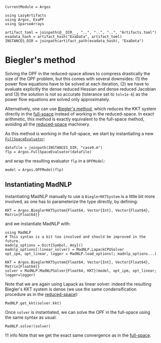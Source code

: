 ```@meta
CurrentModule = Argos
```
```@setup bieglermadnlp
using LazyArtifacts
using Argos, ExaPF
using SparseArrays

artifact_toml = joinpath(@__DIR__, "..", "..", "..", "Artifacts.toml")
exadata_hash = artifact_hash("ExaData", artifact_toml)
INSTANCES_DIR = joinpath(artifact_path(exadata_hash), "ExaData")

```

# Biegler's method

Solving the OPF in the reduced-space allows to compress
drastically the size of the OPF problem, but this comes
with several downsides: (1) the power flow equations have to be solved
at each iteration, (2) we have to evaluate explicitly the
dense reduced Hessian and dense reduced Jacobian and (3) the
solution is not so accurate (tolerance set to `tol=1e-6`) as the
power flow equations are solved only approximately.

Alternatively, one can use [Biegler's method](https://epubs.siam.org/doi/abs/10.1137/0805017), which reduces the KKT system directly in the [full-space](fullspace.md)
instead of working in the reduced-space.
In exact arithmetic, this method is exactly equivalent to the
full-space method, avoiding all the [reduced-space](reducedspace.md)
machinery.

As this method is working in the full-space,
we start by instantiating a new [`FullSpaceEvaluator`](@ref):
```@example bieglermadnlp
datafile = joinpath(INSTANCES_DIR, "case9.m")
flp = Argos.FullSpaceEvaluator(datafile)

```
and wrap the resulting evaluator `flp` in a `OPFModel`:
```@example bieglermadnlp
model = Argos.OPFModel(flp)

```

## Instantiating MadNLP

Instantiating MadNLP manually to use a `BieglerKKTSystem`
is a little bit more involved, as one has to parameterize
the type directly, by defining:
```@example bieglermadnlp
KKT = Argos.BieglerKKTSystem{Float64, Vector{Int}, Vector{Float64}, Matrix{Float64}}
```
and we instantiate MadNLP with:
```@example bieglermadnlp
using MadNLP
# This syntax is a bit too involved and should be improved in the future.
madnlp_options = Dict{Symbol, Any}()
madnlp_options[:linear_solver] = MadNLP.LapackCPUSolver
opt_ipm, opt_linear, logger = MadNLP.load_options(; madnlp_options...)

KKT = Argos.BieglerKKTSystem{Float64, Vector{Int}, Vector{Float64}, Matrix{Float64}}
solver = MadNLP.MadNLPSolver{Float64, KKT}(model, opt_ipm, opt_linear; logger=logger)
```
Note that we are again using Lapack as linear solver: indeed the resulting Biegler's KKT
system is dense (we use the same condensification procedure as in the
[reduced-space](reducedspace.md)):
```@example bieglermadnlp
MadNLP.get_kkt(solver.kkt)
```

Once `solver` is instantiated, we can solve the OPF in the full-space
using the same syntax as usual:
```@repl bieglermadnlp
MadNLP.solve!(solver)
```

!!! info
    Note that we get the exact same convergence as in the [full-space](fullspace.md).

